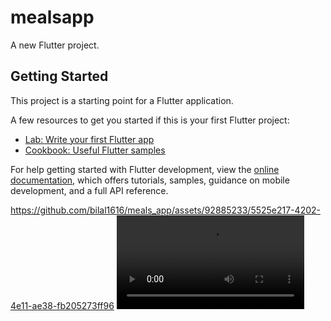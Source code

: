 # mealsapp

A new Flutter project.

## Getting Started

This project is a starting point for a Flutter application.

A few resources to get you started if this is your first Flutter project:

- [Lab: Write your first Flutter app](https://docs.flutter.dev/get-started/codelab)
- [Cookbook: Useful Flutter samples](https://docs.flutter.dev/cookbook)

For help getting started with Flutter development, view the
[online documentation](https://docs.flutter.dev/), which offers tutorials,
samples, guidance on mobile development, and a full API reference.

https://github.com/bilal1616/meals_app/assets/92885233/5525e217-4202-4e11-ae38-fb205273ff96
<video src="https://github.com/bilal1616/meals_app/assets/92885233/5525e217-4202-4e11-ae38-fb205273ff96">
